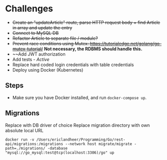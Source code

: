 # Challenges

- ~~Create an "updateArticle" route, parse HTTP request body + find Article in array and update the entry~~
- ~~Connect to MySQL DB~~
- ~~Refactor Article to separate file / module?~~
- ~~Prevent race conditions using Mutex: https://tutorialedge.net/golang/go-mutex-tutorial/~~ **Not necessary, the RDBMS should handle this.** 
- ~~Add JWT authorization
- Add tests - _Active_
- Replace hard coded login credentials with table credentials
- Deploy using Docker (Kubernetes)


## Steps

- Make sure you have Docker installed, and run `docker-compose up`.

## Migrations
Replace with DB driver of choice
Replace migration directory with own absolute local URL

```docker run -v /Users/ericlandheer/Programming/Go/rest-api/migrations:/migrations --network host migrate/migrate -path=./migrations/ -database "mysql://go_mysql:test@tcp(localhost:3306)/go" up```
